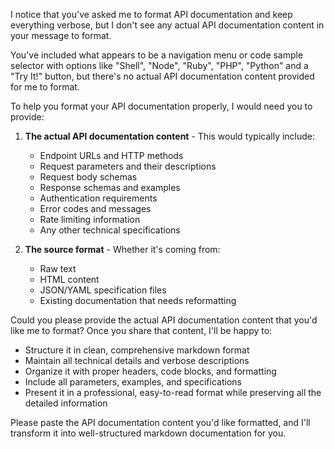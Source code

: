 I notice that you've asked me to format API documentation and keep everything verbose, but I don't see any actual API documentation content in your message to format. 

You've included what appears to be a navigation menu or code sample selector with options like "Shell", "Node", "Ruby", "PHP", "Python" and a "Try It!" button, but there's no actual API documentation content provided for me to format.

To help you format your API documentation properly, I would need you to provide:

1. **The actual API documentation content** - This would typically include:
   - Endpoint URLs and HTTP methods
   - Request parameters and their descriptions
   - Request body schemas
   - Response schemas and examples
   - Authentication requirements
   - Error codes and messages
   - Rate limiting information
   - Any other technical specifications

2. **The source format** - Whether it's coming from:
   - Raw text
   - HTML content
   - JSON/YAML specification files
   - Existing documentation that needs reformatting

Could you please provide the actual API documentation content that you'd like me to format? Once you share that content, I'll be happy to:

- Structure it in clean, comprehensive markdown format
- Maintain all technical details and verbose descriptions
- Organize it with proper headers, code blocks, and formatting
- Include all parameters, examples, and specifications
- Present it in a professional, easy-to-read format while preserving all the detailed information

Please paste the API documentation content you'd like formatted, and I'll transform it into well-structured markdown documentation for you.